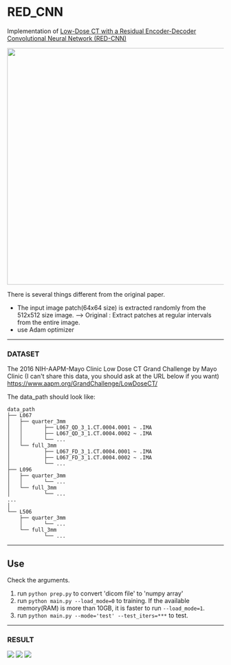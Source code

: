 # RED_CNN
Implementation of [Low-Dose CT with a Residual Encoder-Decoder Convolutional Neural Network (RED-CNN)](https://arxiv.org/ftp/arxiv/papers/1702/1702.00288.pdf)  

<img src="https://github.com/SSinyu/RED_CNN/blob/master/img/redcnn.PNG" width="550"/> 

There is several things different from the original paper.
  * The input image patch(64x64 size) is extracted randomly from the 512x512 size image. --> Original : Extract patches at regular intervals from the entire image.
  * use Adam optimizer

-----

### DATASET

The 2016 NIH-AAPM-Mayo Clinic Low Dose CT Grand Challenge by Mayo Clinic (I can't share this data, you should ask at the URL below if you want)  
https://www.aapm.org/GrandChallenge/LowDoseCT/

The data_path should look like:


    data_path
    ├── L067
    │   ├── quarter_3mm
    │   │       ├── L067_QD_3_1.CT.0004.0001 ~ .IMA
    │   │       ├── L067_QD_3_1.CT.0004.0002 ~ .IMA
    │   │       └── ...
    │   └── full_3mm
    │           ├── L067_FD_3_1.CT.0004.0001 ~ .IMA
    │           ├── L067_FD_3_1.CT.0004.0002 ~ .IMA
    │           └── ...
    ├── L096
    │   ├── quarter_3mm
    │   │       └── ...
    │   └── full_3mm
    │           └── ...      
    ...
    │
    └── L506
        ├── quarter_3mm
        │       └── ...
        └── full_3mm
                └── ...     

-------

## Use
Check the arguments.

1. run `python prep.py` to convert 'dicom file' to 'numpy array'
2. run `python main.py --load_mode=0` to training. If the available memory(RAM) is more than 10GB, it is faster to run `--load_mode=1`.
3. run `python main.py --mode='test' --test_iters=***` to test.


-------

### RESULT  

<img src="https://github.com/SSinyu/RED_CNN/blob/master/img/result_122.png">
<img src="https://github.com/SSinyu/RED_CNN/blob/master/img/result_292.png">
<img src="https://github.com/SSinyu/RED_CNN/blob/master/img/result_472.png">

